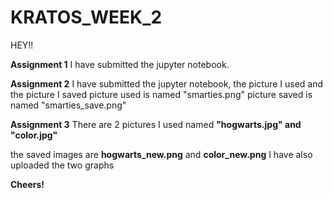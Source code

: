 # KRATOS_WEEK_2
HEY!!

**Assignment 1**
I have submitted the jupyter notebook.

**Assignment 2**
I have submitted the jupyter notebook, the picture I used and the picture I saved
picture used is named "smarties.png"
picture saved is named "smarties_save.png"

**Assignment 3**
There are 2 pictures I used 
named
**"hogwarts.jpg" and "color.jpg"**

the saved images are **hogwarts_new.png** and **color_new.png**
I have also uploaded the two graphs

**Cheers!**


